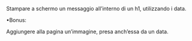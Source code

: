 Stampare a schermo un messaggio all’interno di un h1, utilizzando i data.

•Bonus:

Aggiungere alla pagina un’immagine, presa anch’essa da un data.
